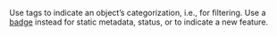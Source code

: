 Use tags to indicate an object’s categorization, i.e., for filtering. Use a [badge](/components/badge/) instead for static metadata, status, or to indicate a new feature.
